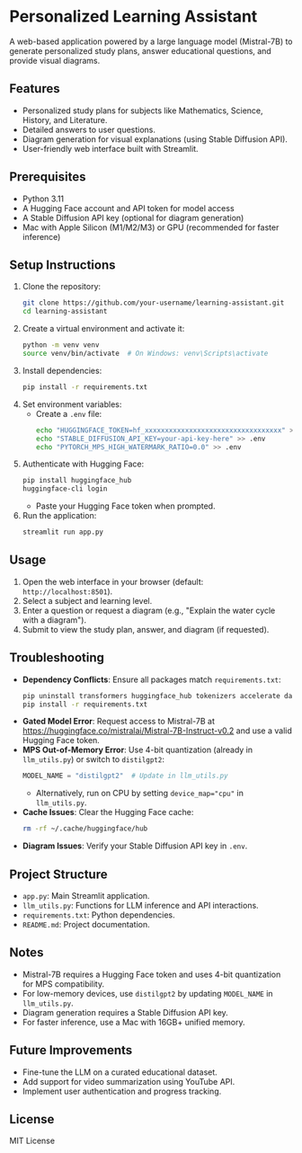 # Personalized Learning Assistant

A web-based application powered by a large language model (Mistral-7B) to generate personalized study plans, answer educational questions, and provide visual diagrams.

## Features
- Personalized study plans for subjects like Mathematics, Science, History, and Literature.
- Detailed answers to user questions.
- Diagram generation for visual explanations (using Stable Diffusion API).
- User-friendly web interface built with Streamlit.

## Prerequisites
- Python 3.11
- A Hugging Face account and API token for model access
- A Stable Diffusion API key (optional for diagram generation)
- Mac with Apple Silicon (M1/M2/M3) or GPU (recommended for faster inference)

## Setup Instructions
1. Clone the repository:
   ```bash
   git clone https://github.com/your-username/learning-assistant.git
   cd learning-assistant
   ```
2. Create a virtual environment and activate it:
   ```bash
   python -m venv venv
   source venv/bin/activate  # On Windows: venv\Scripts\activate
   ```
3. Install dependencies:
   ```bash
   pip install -r requirements.txt
   ```
4. Set environment variables:
   - Create a `.env` file:
     ```bash
     echo "HUGGINGFACE_TOKEN=hf_xxxxxxxxxxxxxxxxxxxxxxxxxxxxxxxxxx" > .env
     echo "STABLE_DIFFUSION_API_KEY=your-api-key-here" >> .env
     echo "PYTORCH_MPS_HIGH_WATERMARK_RATIO=0.0" >> .env
     ```
5. Authenticate with Hugging Face:
   ```bash
   pip install huggingface_hub
   huggingface-cli login
   ```
   - Paste your Hugging Face token when prompted.
6. Run the application:
   ```bash
   streamlit run app.py
   ```

## Usage
1. Open the web interface in your browser (default: `http://localhost:8501`).
2. Select a subject and learning level.
3. Enter a question or request a diagram (e.g., "Explain the water cycle with a diagram").
4. Submit to view the study plan, answer, and diagram (if requested).

## Troubleshooting
- **Dependency Conflicts**: Ensure all packages match `requirements.txt`:
  ```bash
  pip uninstall transformers huggingface_hub tokenizers accelerate datasets peft safetensors requests -y
  pip install -r requirements.txt
  ```
- **Gated Model Error**: Request access to Mistral-7B at https://huggingface.co/mistralai/Mistral-7B-Instruct-v0.2 and use a valid Hugging Face token.
- **MPS Out-of-Memory Error**: Use 4-bit quantization (already in `llm_utils.py`) or switch to `distilgpt2`:
  ```python
  MODEL_NAME = "distilgpt2"  # Update in llm_utils.py
  ```
  - Alternatively, run on CPU by setting `device_map="cpu"` in `llm_utils.py`.
- **Cache Issues**: Clear the Hugging Face cache:
  ```bash
  rm -rf ~/.cache/huggingface/hub
  ```
- **Diagram Issues**: Verify your Stable Diffusion API key in `.env`.

## Project Structure
- `app.py`: Main Streamlit application.
- `llm_utils.py`: Functions for LLM inference and API interactions.
- `requirements.txt`: Python dependencies.
- `README.md`: Project documentation.

## Notes
- Mistral-7B requires a Hugging Face token and uses 4-bit quantization for MPS compatibility.
- For low-memory devices, use `distilgpt2` by updating `MODEL_NAME` in `llm_utils.py`.
- Diagram generation requires a Stable Diffusion API key.
- For faster inference, use a Mac with 16GB+ unified memory.

## Future Improvements
- Fine-tune the LLM on a curated educational dataset.
- Add support for video summarization using YouTube API.
- Implement user authentication and progress tracking.

## License
MIT License